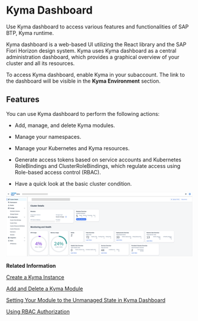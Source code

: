 <!-- loio482ae2f53fa64568af28ba1349f5836c -->

# Kyma Dashboard

Use Kyma dashboard to access various features and functionalities of SAP BTP, Kyma runtime.

Kyma dashboard is a web-based UI utilizing the React library and the SAP Fiori Horizon design system. Kyma uses Kyma dashboard as a central administration dashboard, which provides a graphical overview of your cluster and all its resources.

To access Kyma dashboard, enable Kyma in your subaccount. The link to the dashboard will be visible in the **Kyma Environment** section.



<a name="loio482ae2f53fa64568af28ba1349f5836c__section_tvf_qgs_32c"/>

## Features

You can use Kyma dashboard to perform the following actions:

-   Add, manage, and delete Kyma modules.

-   Manage your namespaces.

-   Manage your Kubernetes and Kyma resources.

-   Generate access tokens based on service accounts and Kubernetes RoleBindings and ClusterRoleBindings, which regulate access using Role-based access control \(RBAC\).

-   Have a quick look at the basic cluster condition.


![](images/Dashboard_cluster_view_9610ddc.png)

**Related Information**  


[Create a Kyma Instance](../50-administration-and-ops/create-a-kyma-instance-09dd313.md "Set up a Kubernetes cluster with SAP BTP, Kyma runtime and use it to build applications and extensions to your SAP and third-party solutions.")

[Add and Delete a Kyma Module](../50-administration-and-ops/add-and-delete-a-kyma-module-1b548e9.md#loio1b548e9ad4744b978b8b595288b0cb5c "To use a Kyma module, you must add it first. Use Kyma dashboard or kubectl to do that. If you don't need the module anymore, delete it to save resources.")

[Setting Your Module to the Unmanaged State in Kyma Dashboard](../50-administration-and-ops/setting-your-module-to-the-unmanaged-state-in-kyma-dashboard-d281d80.md "In some cases, for example, for testing, you may need to modify your module beyond what is supported by its configuration. By default, when a module is in the managed state, Kyma Control Plane governs its Kubernetes resources, reverting any manual changes during the next reconciliation loop. To modify Kubernetes objects directly without them being reverted, you must set the module to the unmanaged state. In this state, reconciliation is disabled, ensuring your manual changes are preserved.")

[Using RBAC Authorization](https://kubernetes.io/docs/reference/access-authn-authz/rbac/)

